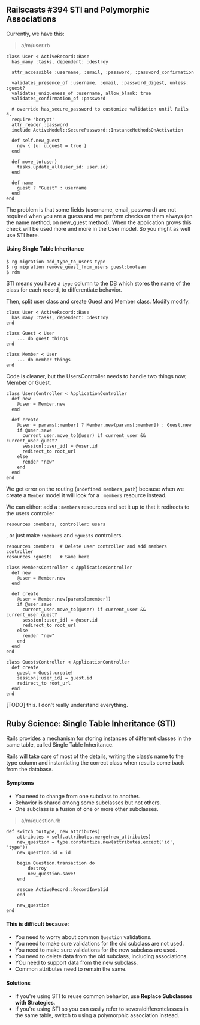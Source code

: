 ## Railscasts #394 STI and Polymorphic Associations

Currently, we have this:

> a/m/user.rb

    class User < ActiveRecord::Base
      has_many :tasks, dependent: :destroy

      attr_accessible :username, :email, :password, :password_confirmation

      validates_presence_of :username, :email, :password_digest, unless: :guest?
      validates_uniqueness_of :username, allow_blank: true
      validates_confirmation_of :password

      # override has_secure_password to customize validation until Rails 4.
      require 'bcrypt'
      attr_reader :password
      include ActiveModel::SecurePassword::InstanceMethodsOnActivation
      
      def self.new_guest
        new { |u| u.guest = true }
      end
      
      def move_to(user)
        tasks.update_all(user_id: user.id)
      end
      
      def name
        guest ? "Guest" : username
      end
    end

The problem is that some fields (username, email, password) are not required when you are a guess and we perform checks on them always (on the name method, on new_guest method). When the application grows this check will be used more and more in the User model. So you might as well use STI here.

#### Using Single Table Inheritance

    $ rg migration add_type_to_users type
    $ rg migration remove_guest_from_users guest:boolean
    $ rdm

STI means you have a `type` column to the DB which stores the name of the class for each record, to differentiate behavior.

Then, split user class and create Guest and Member class. Modify modify.

    class User < ActiveRecord::Base
      has_many :tasks, dependent: :destroy
    end

    class Guest < User
        ... do guest things
    end

    class Member < User
        ... do member things
    end

Code is cleaner, but the UsersController needs to handle two things now, Member or Guest.

    class UsersController < ApplicationController
      def new
        @user = Member.new
      end

      def create
        @user = params[:member] ? Member.new(params[:member]) : Guest.new
        if @user.save
          current_user.move_to(@user) if current_user && current_user.guest?
          session[:user_id] = @user.id
          redirect_to root_url
        else
          render "new"
        end
      end
    end

We get error on the routing (`undefined members_path`) because when we create a `Member` model it will look for a `:members` resource instead. 

We can either: add a `:members` resources and set it up to that it redirects to the users controller
  
    resources :members, controller: users

, or just make `:members` and `:guests` controllers.

    resources :members  # Delete user controller and add members controller
    resources :guests   # Same here

    class MembersController < ApplicationController
      def new
        @user = Member.new
      end

      def create
        @user = Member.new(params[:member])
        if @user.save
          current_user.move_to(@user) if current_user && current_user.guest?
          session[:user_id] = @user.id
          redirect_to root_url
        else
          render "new"
        end
      end
    end

    class GuestsController < ApplicationController
      def create
        guest = Guest.create!
        session[:user_id] = guest.id
        redirect_to root_url
      end
    end

[TODO] this. I don't really understand everything.

## Ruby Science: Single Table Inheritance (STI)

Rails provides a mechanism for storing instances of different classes in the same table, called Single Table Inheritance. 

Rails will take care of most of the details, writing the class’s name to the type column and instantiating the correct class when results come back from the database.

#### Symptoms
- You need to change from one subclass to another.
- Behavior is shared among some subclasses but not others.
- One subclass is a fusion of one or more other subclasses.

> a/m/question.rb

    def switch_to(type, new_attributes)
        attributes = self.attributes.merge(new_attributes)
        new_question = type.constantize.new(attributes.except('id', 'type')) 
        new_question.id = id
    
        begin Question.transaction do
            destroy
            new_question.save!
        end

        rescue ActiveRecord::RecordInvalid 
        end

        new_question
    end

#### This is difficult because:

- You need to worry about common `Question` validations.
- You need to make sure validations for the old subclass are not used.
- You need to make sure validations for the new subclass are used.
- You need to delete data from the old subclass, including associations.
- YOu need to support data from the new subclass.
- Common attributes need to remain the same.

#### Solutions
- If you're using STI to reuse common behavior, use __Replace Subclasses with Strategies__.
- If you're using STI so you can easily refer to severaldifferentclasses in the same table, switch to using a polymorphic association instead.
